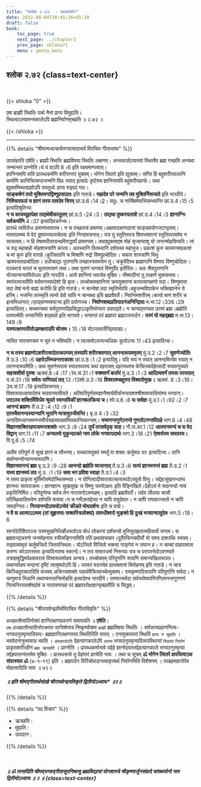 ```yaml
---
title: "श्लोक २.७२  - साङ्ययोग"
date: 2022-08-04T20:45:26+05:30
draft: false
book:
    toc_page: true
    next_page: ../chapter3
    prev_page: shloka71
    menu : geeta_menu
---
```




## श्लोक २.७२ {class=text-center}

<br/>

{{< shloka  "0"  >}}

एषा ब्राह्मी स्थितिः पार्थ नैनां प्राप्य विमुह्यति।  
स्थित्वाऽस्यामन्तकालेऽपि ब्रह्मनिर्वाणमृच्छति  ॥ २.७२ ॥

{{< /shloka >}}

---


{{% details "श्रीमत्मध्वाचार्यभगवत्पादाचर्य विरचित  गीताभाष्य" %}}

उपसंहरति एषेति। ब्राह्मी स्थितिः ब्रह्मविषया स्थितिः लक्षणम्। अन्तकालेऽप्यस्यां स्थित्वैव ब्रह्म गच्छति अन्यथा जन्मान्तरं प्राप्नोति।यं यं वाऽपि 8।6 इति वक्ष्यमाणत्वात्।  
ज्ञानिनामपि सति प्रारब्धकर्मणि शरीरान्तरं युक्तम्। भोगेन त्वितरे इति ह्युक्तम्। सन्ति हि बहुशरीरफलानि कर्माणि कानिचित्सप्तजन्मनि विप्रः स्यात् इत्यादेः दृष्टेश्च ज्ञानिनामपि बहुशरीरप्राप्तेः। तथा ह्युक्तम्स्थितप्रज्ञोऽपि यस्तूर्ध्वः प्राप्य रुद्रपदं गतः।   
**साङ्कर्षणं ततो मुक्तिमगाद्विष्णुप्रसादतः** इति गारुडे। 
**महादेव परे जन्मनि तव मुक्तिर्निरूप्यते** इति नारदीये।
**निश्चितफलं च ज्ञानं तस्य तावदेव चिरम्** छां.उ.6।14।2़। 
यदु৷৷. च नार्चिषमेवाभिसम्भवन्ति छां.उ.4।15।5 इत्यादिश्रुतिभ्यः   
**न च कायव्यूहापेक्षा तद्यथेषीकातूलम्** छां.उ.5।24।3। 
**तद्यथा पुष्करपलाशे** छां.उ.4।14।3
**ज्ञानाग्निः सर्वकर्माणि** 4।37 इत्यादिवचनेभ्यः।  
प्रारब्धे त्वविरोधः प्रमाणाभावाच्च। न च तच्छास्त्रं प्रमाणम्।अक्षपादकणादानां साङ्ख्ययोगजटाभृताम्। मतमालम्ब्य ये वेदं दूषयन्त्यल्पचेतसः इति निन्दावचनात्।
यत्र तु स्तुतिस्तत्र शिवभक्तानां स्तुतिपरत्वमेव न सत्यत्वम्। न हि तेषामपीतरग्रन्थविरुद्धार्थे प्रामाण्यम्। तथाह्युक्तम्एष मोहं सृजाम्याशु यो जनान्मोहयिप्यति। त्वं च रुद्र महाबाहो मोहशास्त्राणि कारय। अतथ्यानि वितथ्यानि दर्शयस्व महाभुज। प्रकाशं कुरु चात्मानमप्रकाशं च मां कुरु इति वाराहे।कुत्सितानि च मिश्राणि रुद्रो विष्णुप्रचोदितः। चकार शास्त्राणि विभुः ऋषयस्तत्प्रचोदिताः। दधीचाद्याः पुराणानि तच्छास्त्रसमयेन तु। चक्रुर्वेदैश्च ब्राह्मणानि वैष्णवा विष्णुचोदिताः। पञ्चरात्रं भारतं च मूलरामायणं तथा। तथा पुराणं भागवतं विष्णुर्वेद इतीरितः। अतः शैवपुराणानि योज्यान्यन्याविरोधतः इति नारदीये।
अतो ज्ञानिनां भवत्येव मुक्तिः। भीष्मादीनां तु तत्क्षणे मुक्त्यभावः। स्मरंस्त्यजतीति वर्तमानव्यपदेशो हि कृतः।
तच्चोक्तम्ज्ञानिनां क्रमयुक्तानां कायत्यागक्षणो यदा। 
विष्णुमाया तदा तेषां मनो बाह्यं करोति हि इति गारुडे। 
न चान्येषां तदा स्मृतिर्भवति।बहुजन्मविपाकेन भक्तिज्ञानेन ये हरिम्। भजन्ति तत्स्मृतिं त्वन्ते देवो याति न चान्यथा इति ब्रह्मवैवर्ते। निर्वाणमशरीरम्।कायो बाणं शरीरं च इत्यभिधानात्।एतद्बाणमवष्टभ्य इति प्रयोगाच्च।
**निर्वाणशब्दप्रतिपादनंअनिन्द्रियाः** म.भा.12।336।29 इत्यादिवत्। 
कथमन्यथा सर्वपुराणादिप्रसिद्धाऽऽकृतिर्भगवत उपपद्यते। 
न चान्यद्भगवत उत्तमं ब्रह्म।ब्रह्मेति परमात्मेति भगवानिति शद्ब्यते इति भागवते। 
भगवन्तं परं ब्रह्मपरं ब्रह्मञ्जनार्दन। **परमं यो महद्ब्रह्म** म.भा.13।149।9  
**यस्मात्क्षरमतीतोऽहमक्षरादपि चोत्तमः।** 15।18 योऽप्तावतीन्द्रियग्राह्यः।

नास्ति नारायणसमं न भूतं न भविष्यति।
न त्वत्समोऽस्त्यभ्यधिकः कुतोऽन्यः 11।43 
इत्यादिभ्यः। 

**न च तस्य ब्रह्मणोऽशरीरत्वादेतत्कल्प्यम् तस्यापि शरीरश्रवणात् आनन्दरूपममृतम्** मुं.उ.2।2।7 
**सुवर्णज्योतिः** तै.उ.3।10।6 
**दहरोऽस्मिन्नन्तराकाशः** छां.उ.8।1।2 इत्यादिषु।
यदि रूपं न स्यात् आनन्दमित्येव स्यात् न त्वानन्दरूपमिति। 
कथं सुवर्णरूपत्वं स्यादरूपस्य कथं दहरत्वम् दहरस्थश्च केचित्स्वदेहेत्यादौ रूपवानुच्यते 
**सहस्रशीर्षा पुरुषः** ऋक्सं.8।4।17।1य.सं.31।1 **रुक्मवर्णं कर्तारं** मुं.उ.3।1।3
**आदित्यवर्णं तमसः परस्तात्** य.सं.31।18 
**सर्वतः पाणिपादं तत्** 13।13श्वे.उ.3।16 
**विश्वतश्चक्षुरुत विश्वतोमुखः।** ऋक्सं. 8।3।16।3य.सं.17।19 इत्यादिवचनात्।  
विश्वरूपाध्यायादेश्च रूपवानवसीयते। अतिपरिपूर्णतमज्ञानैश्वर्यवीर्यानन्दयशश्श्रीशक्त्यादिमांश्च भगवान्। 
**पराऽस्य शक्तिर्विविधैव श्रूयते स्वाभाविकीं ज्ञानबलक्रिया च।** श्वे.उ.6।8 
**यः सर्वज्ञः** मुं.उ.1।1।92।2।7 
**आनन्दं ब्रह्मणः** तै.उ.2।4।12।9।1  
**एतस्यैवानन्दस्यान्यानि भूतानि मात्रामुपजीवन्ति।** बृ.उ 4।3।32 अनादिमध्यान्तमनन्तवीर्यसहस्रलक्षामितकान्तिकान्तम्।
**मय्यनन्तगुणेऽनन्ते गुणतोऽनन्तविग्रहे** भाग.6।4।48 
**विज्ञानशक्तिरहमासमन्तशक्तेः** भाग.3।9।24
**तुर्यं तत्सर्वदृक् सदा।** गौ.पा.का.1।12
**आत्मानमन्यं च स वेद विद्वान्** भाग.11।11।7 
**अन्यतमो मुकुन्दात्को नाम लोके भगवत्पदार्थः** भाग.3।18।21
**ऐश्वर्यस्य समग्रस्य।** वि.पु.6।5।74

अतीव परिपूर्णं ते सुखं ज्ञानं च सौभगम्। 
यच्चात्ययुक्तं स्मर्तुं वा शक्तः कर्तुमतः परः इत्यादिभ्यः। 
तानि सर्वाण्यन्योन्यानन्यरूपाणि।  
**विज्ञानमानन्दं ब्रह्म** बृ.उ.3।9।28 **आनन्दो ब्रह्मेति व्यजानात्** तै.उ.3।6
**सत्यं ज्ञानमनन्तं ब्रह्म** तै.उ.2।1 **यस्य ज्ञानमयं तपः** मुं.उ.।1।19 
**समा भग प्रविश स्वाहा** तै.उ.1।4।3   
न तस्य प्राकृता मूर्तिर्मांसमेदोस्थिसम्भवा। न योगित्वादीश्वरत्वात्सत्यरूपोऽच्युतो विभुः। 
सद्देहःसुखगन्धश्च ज्ञानभाः सत्पराक्रमः। 
ज्ञानज्ञानः सुखसुखः स विष्णुः परमोऽक्षरः इति पैङ्गिखिले।देहोऽयं मे सदानन्दो नायं प्रकृतिनिर्मितः। परिपूर्णश्च सर्वत्र तेन नारायणोऽस्म्यहम्। इत्यादि ब्रह्मवैवर्ते।
तदेव लीलया चासौ परिच्छिन्नादिरूपेण दर्शयति मायया।न च गर्भैऽवसद्देव्या न चापि वसुदेवतः। न चापि राघवाज्जातो न चापि जमदग्नितः। **नित्यानन्दोऽव्ययोऽप्येवं क्रीडते मोघदर्शनः** इति च पाद्मे।  
**न वै स आत्माऽऽत्मव (तां सुहृत्तमाः सक्तस्त्रिलोक्यां) तामधीश्वरो भुङ्क्ते हि दुःखं भगवान्वासुदेवः** भाग.5।19।6  

स्वर्गादेरीशिताञ्जः परमसुखनिधिर्बोधरूपोऽय बोधं लोकानां दर्शयन्यो मुनिसुतहृतात्मप्रियार्थे जगाम। 
स ब्रह्मवन्द्यचरणो जनमोहनाय स्त्रीसङ्गिनामिति रतिं प्रथयंश्चचार।पूर्तेरचिन्त्यवीर्यो यो यश्च दाशरथिः स्वयम्। रुद्रवाक्यमृतं कर्तुमजितो जितवत्स्थितः। 
योऽजितो विजितो भक्त्या गाङ्गेयं न जघान ह। 
न चाम्बां ग्राहयामास करुणः कोऽपरस्ततः इत्यादिभ्यश्च स्कान्दे।
न तत्र संसारधर्मा निरूप्याः यत्र च परापरभेदोऽवगम्यते तत्राज्ञबुद्धिमपेक्ष्यावरत्वं विश्वरूपमपेक्ष्य अन्यत्र। तच्चोक्तम् परिपूर्णानि रूपाणि समान्यखिलरूपतः। 
तथाप्यपेक्ष्य मन्दानां दृष्टिं त्वामृषयोऽपि हि। 
परावरं वदन्त्येव ह्यभक्तानां विमोहनम् इति गारु़डे। 
न चात्र किञ्चिदुपचारादिति वाच्यम् अचिन्त्यशक्तेः पदार्थवैचित्र्याच्चेत्युक्तम्। 
रामकृष्णादिरूपाणि परिपूर्णानि सर्वदा। 
न चाणुमात्रं भिन्नानि तथाप्यस्प्तान्विमोहसि इत्यादेश्च नारदीये। 
तस्मात्सर्वदा सर्वरूपेष्वपरिगणितानन्तगुणगणं नित्यनिरस्ताशेषदोषं च नारायणाख्यं परं ब्रह्मापरोक्षज्ञान्यृच्छतीति च सिद्धम्।

{{% /details %}}



{{% details "श्रीराघवेन्द्रतीर्थविरचित गीताविवृतिः" %}}

*प्रजहाती*त्यादिनोक्तं ज्ञानिलक्षणप्रकरणं समापयति
॥ **एषेति**।   
`एषा` *प्रजहातीत्यादिनोपक्रांता* *यानिशे*त्यत्र निष्कृष्योक्ता 
`ब्राह्मी` ब्रह्मविषया स्थितिः । 
सर्वकामप्रहाणनित्य- भगवदनुस्मृत्यादिरूप- ब्रह्मज्ञानिलक्षणरूपा स्थितिरिति यावत्‌ । 
एनामुक्तरूपां स्थितिं `प्राप्य न मुह्यति`
। भववेदनानुभववान्न भवति । `अंतकालेऽपि` देहत्यागकालेऽपि `अस्यां`
भगवदनुस्मृत्यादिरूपस्थित्यां `स्थित्वा` `निर्वाणं` प्राकृतशरीरहीनं `ब्रह्म ऋच्छति` ।
प्राप्नोति । प्रारब्धकर्माभावे यद्देहे ज्ञानोदयस्तद्देहत्यागकाले भगवदनुस्मृत्या
तद्देहपातानंतरमेव मुक्तिः । 
प्रारब्धसत्वे तु देहांतरं प्राप्येति भावः । तथा च
सूत्रम्‌  **ॐ भोगेन त्वितरे क्षपयित्वाऽथ संपत्स्यत ॐ** (४-१-१९) इति ।
ब्रह्मपदेन विरिंचोपादानव्यावृत्त्यर्थ निर्वाणमिति विशेषणम्‌ । परब्रहमप्राप्तेरेव
मोक्षत्वादिति भावः ॥ ७२॥


##### ॥ इति श्रीमद्गीतार्थसंग्रहे श्रीराघवेन्द्रयतिकृते द्वितीयोऽध्यायः* ॥२॥  

{{% /details %}}

{{% details "पद विचार" %}}
- ऋच्छति :
- मुह्यति :
- उपादान : 

{{% /details %}}

</br>

##### ॥ ॐ तत्सदिति श्रीमद्भगवद्गीतासूपनिषत्सु ब्रह्मविद्यायां योगशास्त्रे    श्रीकृष्णार्जुनसंवादे सांख्ययोगो नाम द्वितीयोऽध्यायः ॥ २ ॥ {class=text-center}
